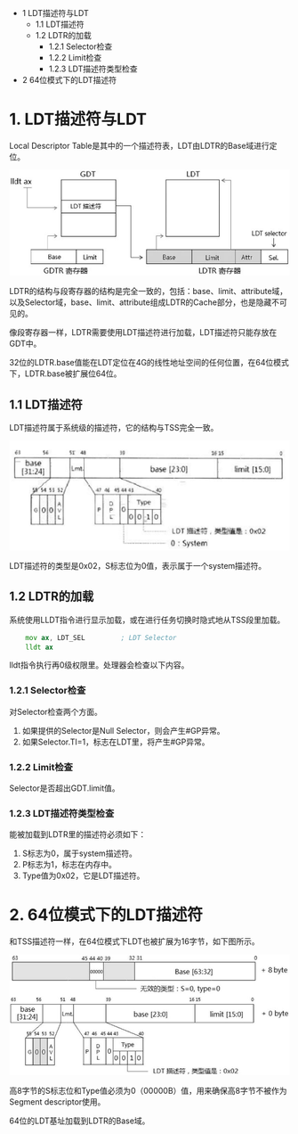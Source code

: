 - 1 LDT描述符与LDT
    - 1.1 LDT描述符
    - 1.2 LDTR的加载
        - 1.2.1 Selector检查
        - 1.2.2 Limit检查
        - 1.2.3 LDT描述符类型检查
- 2 64位模式下的LDT描述符

# 1. LDT描述符与LDT

Local Descriptor Table是其中的一个描述符表，LDT由LDTR的Base域进行定位。

![image](./images/0x77.png)

LDTR的结构与段寄存器的结构是完全一致的，包括：base、limit、attribute域，以及Selector域，base、limit、attribute组成LDTR的Cache部分，也是隐藏不可见的。

像段寄存器一样，LDTR需要使用LDT描述符进行加载，LDT描述符只能存放在GDT中。

32位的LDTR.base值能在LDT定位在4G的线性地址空间的任何位置，在64位模式下，LDTR.base被扩展位64位。

## 1.1 LDT描述符

LDT描述符属于系统级的描述符，它的结构与TSS完全一致。

![image](./images/0x78.png)

LDT描述符的类型是0x02，S标志位为0值，表示属于一个system描述符。

## 1.2 LDTR的加载

系统使用LLDT指令进行显示加载，或在进行任务切换时隐式地从TSS段里加载。
```asm
    mov ax, LDT_SEL         ; LDT Selector
    lldt ax
```
lldt指令执行再0级权限里。处理器会检查以下内容。

### 1.2.1 Selector检查

对Selector检查两个方面。
1. 如果提供的Selector是Null Selector，则会产生#GP异常。
2. 如果Selector.TI=1，标志在LDT里，将产生#GP异常。

### 1.2.2 Limit检查

Selector是否超出GDT.limit值。

### 1.2.3 LDT描述符类型检查

能被加载到LDTR里的描述符必须如下：
1. S标志为0，属于system描述符。
2. P标志为1，标志在内存中。
3. Type值为0x02，它是LDT描述符。

# 2. 64位模式下的LDT描述符

和TSS描述符一样，在64位模式下LDT也被扩展为16字节，如下图所示。

![image](./images/0x79.png)

高8字节的S标志位和Type值必须为0（00000B）值，用来确保高8字节不被作为Segment descriptor使用。

64位的LDT基址加载到LDTR的Base域。



